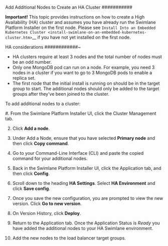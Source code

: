 Add Additional Nodes to Create an HA Cluster
###########

__Important!__ This topic provides instructions on how to create a High
Availability (HA) cluster and assumes you have already run the Swimlane
Platform Installer on the first node. Please see `Install Into an
Embedded Kubernetes
Cluster <install-swimlane-on-an-embedded-kubernetes-cluster.htm>`__ if
you have not yet installed on the first node.

HA considerations
############~

-  HA clusters require at least 3 nodes and the total number of nodes
   must be an odd number.
-  Only one MongoDB pod can run on a node. For example, you need 3 nodes
   in a cluster if you want to go to 3 MongoDB pods to enable a replica
   set.
-  The first node that the initial install is running on should be in
   the target group to start. The additional nodes should only be added
   to the target groups after they’ve been joined to the cluster.

To add additional nodes to a cluster:

#. From the Swimlane Platform Installer UI, click the Cluster Management
   tab.

2. Click __Add a node__.

3. Under Add a Node, ensure that you have selected __Primary node__ and
   then click __Copy command__.

4. Go to your Command-Line Interface (CLI) and paste the copied command
   for your additional nodes.

5. Back in the Swimlane Platform Installer UI, click the Application
   tab, and then click __Config__.

6. Scroll down to the heading __HA Settings__. Select __HA Environment__
   and click __Save config__.

7. Once you save the new configuration, you are prompted to view the new
   version. Click __Go to new version__.

8. On Version History, click __Deploy__.

9.  Return to the Application tab. Once the Application Status is
    _Ready_ you have added the additional nodes to your HA Swimlane
    environment.

10. Add the new nodes to the load balancer target groups.

